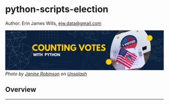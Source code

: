 # python-scripts-election  

Author:  Erin James Wills, ejw.data@gmail.com  

![Python Script](./images/votes-script.png)  
<cite>Photo by [Janine Robinson](https://unsplash.com/@janinekrobinson?utm_source=unsplash&utm_medium=referral&utm_content=creditCopyText) on [Unsplash](https://unsplash.com/s/photos/election?utm_source=unsplash&utm_medium=referral&utm_content=creditCopyText)</cite>
<br>

## Overview  
<hr>  


<br>